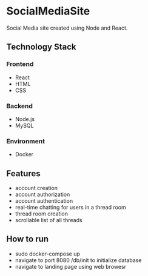 # SocialMediaSite

Social Media site created using Node and React.

## Technology Stack

### Frontend
- React
- HTML
- CSS

### Backend
- Node.js
- MySQL

### Environment
- Docker

## Features
- account creation
- account authorization
- account authentication
- real-time chatting for users in a thread room
- thread room creation
- scrollable list of all threads

## How to run
- sudo docker-compose up
- navigate to port 8080 /db/init to initialize database
- navigate to landing page using web browesr


